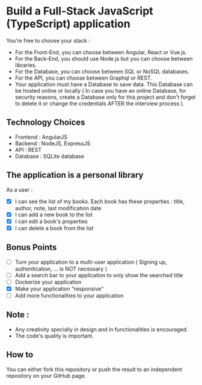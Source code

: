 # Build a Full-Stack JavaScript (TypeScript) application
You’re free to choose your stack : 
- For the Front-End, you can choose between Angular, React or Vue.js.
- For the Back-End, you should use Node.js but you can choose between libraries.
- For the Database, you can choose between SQL or NoSQL databases. 
- For the API, you can choose between Graphql or REST.
- Your application must have a Database to save data. This Database can be hosted online or locally ( In case you have an online Database, for security reasons, create a Database only for this project and don't forget to delete it or change the credentials AFTER the interview process ).
## Technology Choices 

- Frontend : AngularJS
- Backend : NodeJS, ExpressJS
- API : REST
- Database : SQLite database

## The application is a personal library

As a user :

- [x] I can see the list of my books. Each book has these properties : title, author, note, last modification date 
- [x] I can add a new book to the list
- [x] I can edit a book's properties
- [x] I can delete a book from the list

## Bonus Points
- [ ] Turn your application to a multi-user application ( Signing up, authentication, ... is NOT necessary ) 
- [ ] Add a search bar to your application to only show the searched title
- [ ] Dockerize your application
- [x] Make your application "responsive"
- [ ] Add more functionalities to your application

## Note :

- Any creativity specially in design and in functionalities is encouraged.
- The code's quality is important.

## How to
You can either fork this repository or push the result to an independent repository on your GitHub page.
